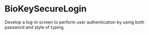 # BioKeySecureLogin
Develop a log-in screen to perform user authentication by using both password and style of typing.
